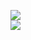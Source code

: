 [![](https://img.shields.io/badge/Made%20With-Github%20Spray-lightgrey.svg?style=for-the-badge&logo=github)](https://github.com/Annihil/github-spray#11072)  
[![](https://i.imgur.com/2DrTn0Z.gif)](https://github.com/Annihil/github-spray)